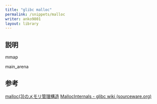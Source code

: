 ```yaml
---
title: "glibc malloc"
permalink: /snippets/malloc
writer: anko9801
layout: library
---
```


## 説明

mmap

main_arena

## 参考
[malloc(3)のメモリ管理構造](https://www.valinux.co.jp/technologylibrary/document/linux/malloc0001/)
[MallocInternals - glibc wiki (sourceware.org)](https://sourceware.org/glibc/wiki/MallocInternals)
